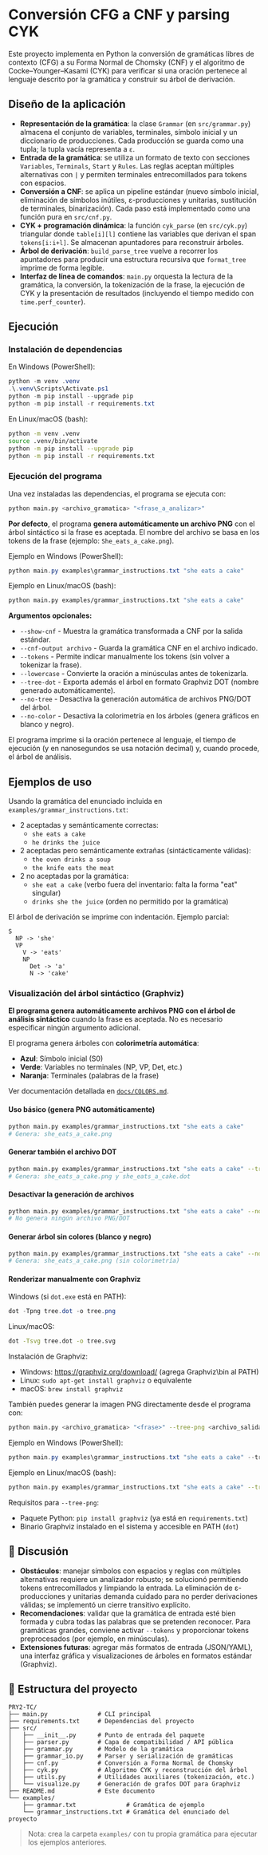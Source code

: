 # Conversión CFG a CNF y parsing CYK

Este proyecto implementa en Python la conversión de gramáticas libres de contexto (CFG)
a su Forma Normal de Chomsky (CNF) y el algoritmo de Cocke–Younger–Kasami (CYK) para
verificar si una oración pertenece al lenguaje descrito por la gramática y
construir su árbol de derivación.

## Diseño de la aplicación

- **Representación de la gramática**: la clase `Grammar` (en `src/grammar.py`)
  almacena el conjunto de variables, terminales, símbolo inicial y un diccionario
  de producciones. Cada producción se guarda como una tupla; la tupla vacía
  representa a `ε`.
- **Entrada de la gramática**: se utiliza un formato de texto con secciones
  `Variables`, `Terminals`, `Start` y `Rules`. Las reglas aceptan múltiples
  alternativas con `|` y permiten terminales entrecomillados para tokens con
  espacios.
- **Conversión a CNF**: se aplica un pipeline estándar (nuevo símbolo inicial,
  eliminación de símbolos inútiles, ε-producciones y unitarias, sustitución de
  terminales, binarización). Cada paso está implementado como una función pura en
  `src/cnf.py`.
- **CYK + programación dinámica**: la función `cyk_parse` (en `src/cyk.py`)
  triangular donde `table[i][l]` contiene las variables que derivan el span
  `tokens[i:i+l]`. Se almacenan apuntadores para reconstruir árboles.
- **Árbol de derivación**: `build_parse_tree` vuelve a recorrer los apuntadores
  para producir una estructura recursiva que `format_tree` imprime de forma
  legible.
- **Interfaz de línea de comandos**: `main.py` orquesta la lectura de la
  gramática, la conversión, la tokenización de la frase, la ejecución de CYK y
  la presentación de resultados (incluyendo el tiempo medido con
  `time.perf_counter`).

## Ejecución

### Instalación de dependencias

En Windows (PowerShell):

```powershell
python -m venv .venv
.\.venv\Scripts\Activate.ps1
python -m pip install --upgrade pip
python -m pip install -r requirements.txt
```

En Linux/macOS (bash):

```bash
python -m venv .venv
source .venv/bin/activate
python -m pip install --upgrade pip
python -m pip install -r requirements.txt
```

### Ejecución del programa

Una vez instaladas las dependencias, el programa se ejecuta con:

```bash
python main.py <archivo_gramatica> "<frase_a_analizar>"
```

**Por defecto**, el programa **genera automáticamente un archivo PNG** con el árbol sintáctico si la frase es aceptada. El nombre del archivo se basa en los tokens de la frase (ejemplo: `She_eats_a_cake.png`).

Ejemplo en Windows (PowerShell):
```powershell
python main.py examples\grammar_instructions.txt "she eats a cake"
```

Ejemplo en Linux/macOS (bash):
```bash
python main.py examples/grammar_instructions.txt "she eats a cake"
```

**Argumentos opcionales:**

- `--show-cnf` - Muestra la gramática transformada a CNF por la salida estándar.
- `--cnf-output archivo` - Guarda la gramática CNF en el archivo indicado.
- `--tokens` - Permite indicar manualmente los tokens (sin volver a tokenizar la frase).
- `--lowercase` - Convierte la oración a minúsculas antes de tokenizarla.
- `--tree-dot` - Exporta además el árbol en formato Graphviz DOT (nombre generado automáticamente).
- `--no-tree` - Desactiva la generación automática de archivos PNG/DOT del árbol.
- `--no-color` - Desactiva la colorimetría en los árboles (genera gráficos en blanco y negro).

El programa imprime si la oración pertenece al lenguaje, el tiempo de ejecución
(y en nanosegundos se usa notación decimal) y, cuando procede, el árbol de
análisis.

## Ejemplos de uso

Usando la gramática del enunciado incluida en `examples/grammar_instructions.txt`:

- 2 aceptadas y semánticamente correctas:
  - `she eats a cake`
  - `he drinks the juice`
- 2 aceptadas pero semánticamente extrañas (sintácticamente válidas):
  - `the oven drinks a soup`
  - `the knife eats the meat`
- 2 no aceptadas por la gramática:
  - `she eat a cake` (verbo fuera del inventario: falta la forma "eat" singular)
  - `drinks she the juice` (orden no permitido por la gramática)

El árbol de derivación se imprime con indentación. Ejemplo parcial:

```
S
  NP -> 'she'
  VP
    V -> 'eats'
    NP
      Det -> 'a'
      N -> 'cake'
```

### Visualización del árbol sintáctico (Graphviz)

**El programa genera automáticamente archivos PNG con el árbol de análisis sintáctico** cuando la frase es aceptada. No es necesario especificar ningún argumento adicional.

El programa genera árboles con **colorimetría automática**:
- **Azul**: Símbolo inicial (S0)
- **Verde**: Variables no terminales (NP, VP, Det, etc.)
- **Naranja**: Terminales (palabras de la frase)

Ver documentación detallada en [`docs/COLORS.md`](docs/COLORS.md).

#### Uso básico (genera PNG automáticamente)

```bash
python main.py examples/grammar_instructions.txt "she eats a cake"
# Genera: she_eats_a_cake.png
```

#### Generar también el archivo DOT

```bash
python main.py examples/grammar_instructions.txt "she eats a cake" --tree-dot
# Genera: she_eats_a_cake.png y she_eats_a_cake.dot
```

#### Desactivar la generación de archivos

```bash
python main.py examples/grammar_instructions.txt "she eats a cake" --no-tree
# No genera ningún archivo PNG/DOT
```

#### Generar árbol sin colores (blanco y negro)

```bash
python main.py examples/grammar_instructions.txt "she eats a cake" --no-color
# Genera: she_eats_a_cake.png (sin colorimetría)
```

#### Renderizar manualmente con Graphviz

Windows (si `dot.exe` está en PATH):
```powershell
dot -Tpng tree.dot -o tree.png
```

Linux/macOS:
```bash
dot -Tsvg tree.dot -o tree.svg
```

Instalación de Graphviz:
- Windows: https://graphviz.org/download/ (agrega Graphviz\bin al PATH)
- Linux: `sudo apt-get install graphviz` o equivalente
- macOS: `brew install graphviz`

También puedes generar la imagen PNG directamente desde el programa con:

```bash
python main.py <archivo_gramatica> "<frase>" --tree-png <archivo_salida.png>
```

Ejemplo en Windows (PowerShell):
```powershell
python main.py examples\grammar_instructions.txt "she eats a cake" --tree-png tree.png
```

Ejemplo en Linux/macOS (bash):
```bash
python main.py examples/grammar_instructions.txt "she eats a cake" --tree-png tree.png
```

Requisitos para `--tree-png`:
- Paquete Python: `pip install graphviz` (ya está en `requirements.txt`)
- Binario Graphviz instalado en el sistema y accesible en PATH (`dot`)

## 💬 Discusión

- **Obstáculos**: manejar símbolos con espacios y reglas con múltiples
  alternativas requiere un analizador robusto; se solucionó permitiendo tokens
  entrecomillados y limpiando la entrada. La eliminación de ε-producciones y
  unitarias demanda cuidado para no perder derivaciones válidas; se implementó
  un cierre transitivo explícito.
- **Recomendaciones**: validar que la gramática de entrada esté bien formada y
  cubra todas las palabras que se pretenden reconocer. Para gramáticas grandes,
  conviene activar `--tokens` y proporcionar tokens preprocesados (por ejemplo,
  en minúsculas).
- **Extensiones futuras**: agregar más formatos de entrada (JSON/YAML), una
  interfaz gráfica y visualizaciones de árboles en formatos estándar (Graphviz).

## 📂 Estructura del proyecto

```
PRY2-TC/
├── main.py              # CLI principal
├── requirements.txt     # Dependencias del proyecto
├── src/
│   ├── __init__.py      # Punto de entrada del paquete
│   ├── parser.py        # Capa de compatibilidad / API pública
│   ├── grammar.py       # Modelo de la gramática
│   ├── grammar_io.py    # Parser y serialización de gramáticas
│   ├── cnf.py           # Conversión a Forma Normal de Chomsky
│   ├── cyk.py           # Algoritmo CYK y reconstrucción del árbol
│   ├── utils.py         # Utilidades auxiliares (tokenización, etc.)
│   └── visualize.py     # Generación de grafos DOT para Graphviz
├── README.md            # Este documento
└── examples/
    ├── grammar.txt              # Gramática de ejemplo
    └── grammar_instructions.txt # Gramática del enunciado del proyecto
```

> Nota: crea la carpeta `examples/` con tu propia gramática para ejecutar los
> ejemplos anteriores.
